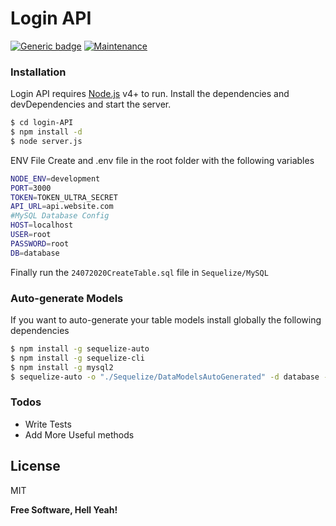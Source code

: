# Login API

[![Generic badge](https://img.shields.io/badge/build-passing-<COLOR>.svg)](#) [![Maintenance](https://img.shields.io/badge/Maintained%3F-yes-green.svg)](#)

### Installation

Login API requires [Node.js](https://nodejs.org/) v4+ to run.
Install the dependencies and devDependencies and start the server.

```sh
$ cd login-API
$ npm install -d
$ node server.js
```

ENV File
Create and .env file in the root folder with the following variables

```sh
NODE_ENV=development
PORT=3000
TOKEN=TOKEN_ULTRA_SECRET
API_URL=api.website.com
#MySQL Database Config
HOST=localhost
USER=root
PASSWORD=root
DB=database
```

Finally run the `24072020CreateTable.sql` file in `Sequelize/MySQL`

### Auto-generate Models

If you want to auto-generate your table models install globally the following dependencies

```sh
$ npm install -g sequelize-auto
$ npm install -g sequelize-cli
$ npm install -g mysql2
$ sequelize-auto -o "./Sequelize/DataModelsAutoGenerated" -d database -h localhost -u root -p 3306 -x root -e mysql
```

### Todos

 - Write Tests
 - Add More Useful methods

License
----

MIT


**Free Software, Hell Yeah!**
